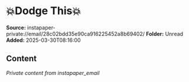 # 💥Dodge This💥

**Source:** instapaper-private://email/28c02bdd35e90ca916225452a8b69402/
**Folder:** Unread
**Added:** 2025-03-30T08:16:00




## Content
*Private content from instapaper_email*
